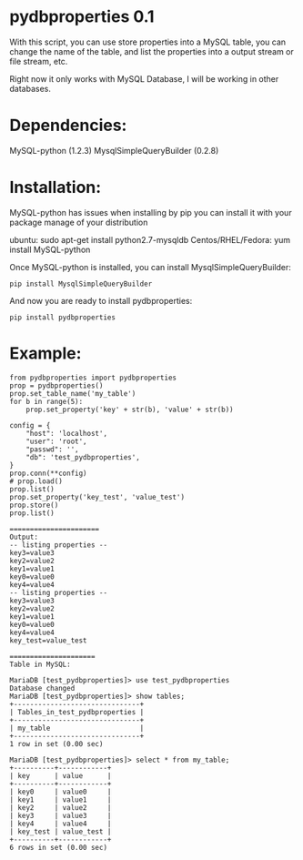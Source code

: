 pydbproperties 0.1
==============
With this script, you can use store properties into a 
MySQL table, you can change the name of the table, and 
list the properties into a output stream or file 
stream, etc.

Right now it only works with MySQL Database, I will be
working in other databases.

Dependencies:
=============
MySQL-python (1.2.3)
MysqlSimpleQueryBuilder (0.2.8)

Installation:
=============
MySQL-python has issues when installing by pip
you can install it with your package manage of
your distribution

ubuntu: sudo apt-get install python2.7-mysqldb
Centos/RHEL/Fedora: yum install MySQL-python

Once MySQL-python is installed, you can install
MysqlSimpleQueryBuilder:

    pip install MysqlSimpleQueryBuilder

And now you are ready to install pydbproperties:

    pip install pydbproperties

Example:
========
    from pydbproperties import pydbproperties
    prop = pydbproperties()
    prop.set_table_name('my_table')
    for b in range(5):
        prop.set_property('key' + str(b), 'value' + str(b))

    config = {
        "host": 'localhost',
        "user": 'root',
        "passwd": '',
        "db": 'test_pydbproperties',
    }
    prop.conn(**config)
    # prop.load()
    prop.list()
    prop.set_property('key_test', 'value_test')
    prop.store()
    prop.list()
    
    ======================                                                                                              
    Output:
    -- listing properties --
    key3=value3
    key2=value2
    key1=value1
    key0=value0
    key4=value4
    -- listing properties --
    key3=value3
    key2=value2
    key1=value1
    key0=value0
    key4=value4
    key_test=value_test

    =====================
    Table in MySQL:

    MariaDB [test_pydbproperties]> use test_pydbproperties
    Database changed
    MariaDB [test_pydbproperties]> show tables;
    +-------------------------------+
    | Tables_in_test_pydbproperties |
    +-------------------------------+
    | my_table                      |
    +-------------------------------+
    1 row in set (0.00 sec)

    MariaDB [test_pydbproperties]> select * from my_table;
    +----------+------------+
    | key      | value      |
    +----------+------------+
    | key0     | value0     |
    | key1     | value1     |
    | key2     | value2     |
    | key3     | value3     |
    | key4     | value4     |
    | key_test | value_test |
    +----------+------------+
    6 rows in set (0.00 sec)
